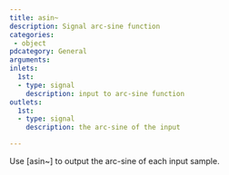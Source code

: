 ```yaml
---
title: asin~
description: Signal arc-sine function
categories:
 - object
pdcategory: General
arguments:
inlets:
  1st:
  - type: signal
    description: input to arc-sine function
outlets:
  1st:
  - type: signal
    description: the arc-sine of the input

---
```


Use [asin~] to output the arc-sine of each input sample.
